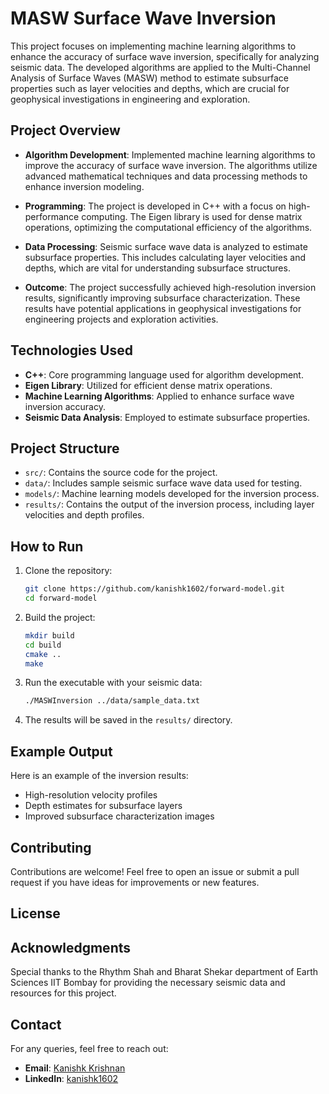 # MASW Surface Wave Inversion

This project focuses on implementing machine learning algorithms to enhance the accuracy of surface wave inversion, specifically for analyzing seismic data. The developed algorithms are applied to the Multi-Channel Analysis of Surface Waves (MASW) method to estimate subsurface properties such as layer velocities and depths, which are crucial for geophysical investigations in engineering and exploration.

## Project Overview

- **Algorithm Development**: Implemented machine learning algorithms to improve the accuracy of surface wave inversion. The algorithms utilize advanced mathematical techniques and data processing methods to enhance inversion modeling.
  
- **Programming**: The project is developed in C++ with a focus on high-performance computing. The Eigen library is used for dense matrix operations, optimizing the computational efficiency of the algorithms.

- **Data Processing**: Seismic surface wave data is analyzed to estimate subsurface properties. This includes calculating layer velocities and depths, which are vital for understanding subsurface structures.

- **Outcome**: The project successfully achieved high-resolution inversion results, significantly improving subsurface characterization. These results have potential applications in geophysical investigations for engineering projects and exploration activities.

## Technologies Used

- **C++**: Core programming language used for algorithm development.
- **Eigen Library**: Utilized for efficient dense matrix operations.
- **Machine Learning Algorithms**: Applied to enhance surface wave inversion accuracy.
- **Seismic Data Analysis**: Employed to estimate subsurface properties.

## Project Structure

- `src/`: Contains the source code for the project.
- `data/`: Includes sample seismic surface wave data used for testing.
- `models/`: Machine learning models developed for the inversion process.
- `results/`: Contains the output of the inversion process, including layer velocities and depth profiles.

## How to Run

1. Clone the repository:
    ```bash
    git clone https://github.com/kanishk1602/forward-model.git
    cd forward-model
    ```

2. Build the project:
    ```bash
    mkdir build
    cd build
    cmake ..
    make
    ```

3. Run the executable with your seismic data:
    ```bash
    ./MASWInversion ../data/sample_data.txt
    ```

4. The results will be saved in the `results/` directory.

## Example Output

Here is an example of the inversion results:
- High-resolution velocity profiles
- Depth estimates for subsurface layers
- Improved subsurface characterization images

## Contributing

Contributions are welcome! Feel free to open an issue or submit a pull request if you have ideas for improvements or new features.

## License

## Acknowledgments

Special thanks to the Rhythm Shah and Bharat Shekar department of Earth Sciences IIT Bombay for providing the necessary seismic data and resources for this project.

## Contact

For any queries, feel free to reach out:

- **Email**: [Kanishk Krishnan](mailto:kanishkkrishnan1602@gmail.com)
- **LinkedIn**: [kanishk1602](https://www.linkedin.com/in/kanishk1602/)
